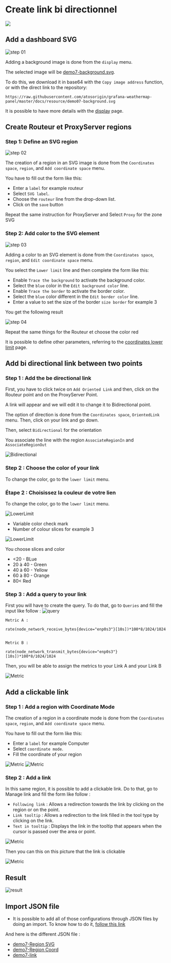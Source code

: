 # Create link bi directionnel
[![](../../screenshots/other/Go-back.png)](README.md)

## Add a dashboard SVG

![step 01](../../screenshots/demo/tutorial07/background.jpg)


Adding a background image is done from the `display` menu.

The selected image will be [demo7-background.svg](../../resource/demo07-background.svg). 

To do this, we download it in base64 with the `Copy image address` function, or with the direct link to the repository: 

```
https://raw.githubusercontent.com/atosorigin/grafana-weathermap-panel/master/docs/resource/demo07-background.svg
```

It is possible to have more details with the [display](../editor/display.md) page.



## Create Routeur et ProxyServer regions


### Step 1: Define an SVG region


![step 02](../../screenshots/demo/tutorial07/regionsvg.png)

The creation of a region in an SVG image is done from the `Coordinates space`, `region`, and `Add coordinate space` menu.

You have to fill out the form like this: 

- Enter a `label` for example routeur
- Select `SVG label`.
- Choose the `routeur` line from the drop-down list.
- Click on the `save` button

Repeat the same instruction for ProxyServer and Select `Proxy` for the zone SVG

### Step 2: Add color to the SVG element



![step 03](../../screenshots/demo/tutorial07/LowerLimitProxy.png)


Adding a color to an SVG element is done from the `Coordinates space`, `region`, and `Edit coordinate space` menu.

You select the `Lower limit` line and then complete the form like this: 
 

- Enable `Trace the background` to activate the background color. 
- Select the `blue` color in the `Edit background color` line.
- Enable `Trace the border` to activate the border color.
- Select the `blue` color different in the `Edit border color` line.
- Enter a value to set the size of the border `size border` for example 3



You get the following result

![step 04](../../screenshots/demo/tutorial07/ProxyBleu.png)

Repeat the same things for the Routeur et choose the color red

It is possible to define other parameters, referring to the [coordinates lower limit](../editor/coordinates-lower-limit.md) page.


## Add bi directional link between two points


### Step 1 : Add the be directional link  

First, you have to click twice on `Add Oriented Link` and then, click on the Routeur point and on the ProxyServer Point.

A link will appear and we will edit it to change it to Bidirectional point.

The option of direction is done from the `Coordinates space`, `OrientedLink` menu. Then, click on your link and go down.

Then, select `Bidirectional` for the orientation


You associate the line with the region  `AssociateRegionIn` and `AssociateRegionOut`

![Bidirectional](../../screenshots/demo/tutorial07/LinkBidirectionnel.png)

### Step 2 : Choose the color of your link

To change the color, go to the `lower limit` menu.


### Étape 2 : Choisissez la couleur de votre lien

To change the color, go to the `lower limit` menu.

![LowerLimit](../../screenshots/demo/tutorial07/LowerLimitLink.png)


- Variable color check mark
- Number of colour slices for example 3


![LowerLimit](../../screenshots/demo/tutorial07/LowerLimitLink.png-next.png)

You choose slices and color

- <20 - BLue 
- 20 à 40 - Green
- 40 à 60 - Yellow
- 60 à 80 - Orange
- 80< Red



### Step 3 : Add a query to your link

First you will have to create the query.
To do that, go to `Queries` and fill the input like follow :
![query](../../screenshots/demo/tutorial07/query.png)



```
Metric A :

rate(node_network_receive_bytes{device="enp0s3"}[10s])*100*8/1024/1024


Metric B : 

rate(node_network_transmit_bytes{device="enp0s3"}[10s])*100*8/1024/1024
```
Then, you will be able to assign the metrics to your Link A and your Link B

![Metric](../../screenshots/demo/tutorial07/orientedLinkMetric.png)

## Add  a clickable link

### Step 1 : Add a region with Coordinate Mode

The creation of a region in a coordinate mode is done from the `Coordinates space`, `region`, and `Add coordinate space` menu.

You have to fill out the form like this: 

- Enter a `label` for example Computer
- Select `coordinate mode`.
- Fill the coordinate of your region



![Metric](../../screenshots/demo/tutorial07/zone.png)
![Metric](../../screenshots/demo/tutorial07/CoordonateMode.png)

### Step 2 : Add a link

In this same region, it is possible to add a clickable link.
Do to that, go to Manage link and fill the form like follow :

- `Following link` : Allows a redirection towards the link by clicking on the region or on the point.
- `Link tooltip` : Allows a redirection to the link filled in the tool type by clicking on the link.
- `Text in tooltip` : Displays the link in the tooltip that appears when the cursor is passed over the area or point.

![Metric](../../screenshots/demo/tutorial07/ManegeLink.png)

Then you can this on this picture that the link is clickable

![Metric](../../screenshots/demo/tutorial07/Link-ConvertImage.jpg)

## Result

![result](../../screenshots/demo/tutorial07/demo7.png)

## Import JSON file

- It is possible to add all of those configurations through JSON files by doing an import. To know how to do it, [follow this link](../editor/import.md)

And here is the different JSON file :

- [demo7-Region SVG](../../resource/demo07-region-svg.json) 
- [demo7-Region Coord](../../resource/demo07-region-coord.json) 
- [demo7-link](../../resource/demo07-link.json)
